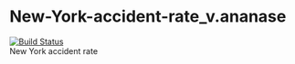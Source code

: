 # New-York-accident-rate_v.ananase
[![Build Status](https://travis-ci.org/itechartbigdatalab/NY-Accidents-Rate.svg?branch=NEAF-61-NEAF-62-ci)](https://travis-ci.org/itechartbigdatalab/NY-Accidents-Rate)
<br/>
New York accident rate 
